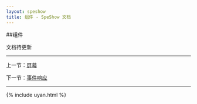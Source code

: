 ```yaml
---
layout: speshow
title: 组件 - SpeShow 文档
---
```


##组件

文档待更新

***********************************************************************

上一节：[屏幕](screen.html)

下一节：[事件响应](event.html)

***********************************************************************

{% include uyan.html %}
